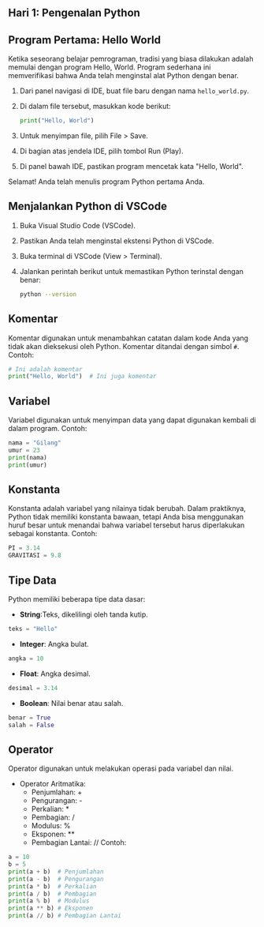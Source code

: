 ## **Hari 1: Pengenalan Python**

## Program Pertama: Hello World
Ketika seseorang belajar pemrograman, tradisi yang biasa dilakukan adalah memulai dengan program Hello, World. Program sederhana ini memverifikasi bahwa Anda telah menginstal alat Python dengan benar.
1. Dari panel navigasi di IDE, buat file baru dengan nama `hello_world.py`.
2. Di dalam file tersebut, masukkan kode berikut:

    ```python
    print("Hello, World")
    ```
3. Untuk menyimpan file, pilih File > Save.
4. Di bagian atas jendela IDE, pilih tombol Run (Play).
5. Di panel bawah IDE, pastikan program mencetak kata "Hello, World".

Selamat! Anda telah menulis program Python pertama Anda.

## Menjalankan Python di VSCode
1. Buka Visual Studio Code (VSCode).
2. Pastikan Anda telah menginstal ekstensi Python di VSCode.
3. Buka terminal di VSCode (View > Terminal).
4. Jalankan perintah berikut untuk memastikan Python terinstal dengan benar:

    ```sh
    python --version
    ```

## Komentar
Komentar digunakan untuk menambahkan catatan dalam kode Anda yang tidak akan dieksekusi oleh Python. Komentar ditandai dengan simbol `#`.
Contoh:
```python
# Ini adalah komentar
print("Hello, World")  # Ini juga komentar
```

## Variabel
Variabel digunakan untuk menyimpan data yang dapat digunakan kembali di dalam program.
Contoh:
```python
nama = "Gilang"
umur = 23
print(nama)
print(umur)
```

## Konstanta
Konstanta adalah variabel yang nilainya tidak berubah. Dalam praktiknya, Python tidak memiliki konstanta bawaan, tetapi Anda bisa menggunakan huruf besar untuk menandai bahwa variabel tersebut harus diperlakukan sebagai konstanta.
Contoh:
```python
PI = 3.14
GRAVITASI = 9.8
```
## Tipe Data
Python memiliki beberapa tipe data dasar:
- **String**:Teks, dikelilingi oleh tanda kutip.
```python
teks = "Hello"
```
- **Integer**: Angka bulat.
```python
angka = 10
```
- **Float**: Angka desimal.
```python
desimal = 3.14
```
- **Boolean**: Nilai benar atau salah.
```python
benar = True
salah = False
```

## Operator
Operator digunakan untuk melakukan operasi pada variabel dan nilai.
+ Operator Aritmatika:
    - Penjumlahan: +
    - Pengurangan: -
    - Perkalian: *
    - Pembagian: /
    - Modulus: %
    - Eksponen: **
    - Pembagian Lantai: //
Contoh:
```python
a = 10
b = 5
print(a + b)  # Penjumlahan
print(a - b)  # Pengurangan
print(a * b)  # Perkalian
print(a / b)  # Pembagian
print(a % b)  # Modulus
print(a ** b) # Eksponen
print(a // b) # Pembagian Lantai
```